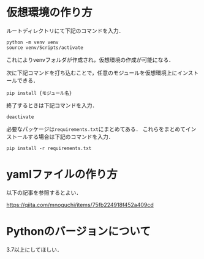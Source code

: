 # 仮想環境の作り方

ルートディレクトリにて下記のコマンドを入力．

```
python -m venv venv 
source venv/Scripts/activate
```

これによりvenvフォルダが作成され，仮想環境の作成が可能になる．

次に下記コマンドを打ち込むことで，任意のモジュールを仮想環境上にインストールできる．

```
pip install {モジュール名}
```

終了するときは下記コマンドを入力．

```
deactivate
```

必要なパッケージは`requirements.txt`にまとめてある．
これらをまとめてインストールする場合は下記のコマンドを入力．

```
pip install -r requirements.txt
```

# yamlファイルの作り方
以下の記事を参照するとよい．

https://qiita.com/mnoguchi/items/75fb224918f452a409cd


# Pythonのバージョンについて
3.7以上にしてほしい．




